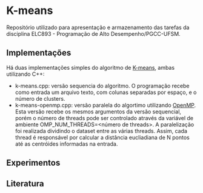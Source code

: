 # K-means

Repositório utilizado para apresentação e armazenamento das tarefas da disciplina ELC893 - Programação de Alto Desempenho/PGCC-UFSM.


## Implementações
 Há duas implementações simples do algoritmo de [K-means](https://www.datascience.com/blog/k-means-clustering), ambas utilizando C++:
 - k-means.cpp: versão sequencia do algoritmo. O programação recebe como entrada um arquivo texto, com colunas separadas por espaço, e o número de clusters.
 - k-means-openmp.cpp: versão paralela do algortimo utilizando [OpenMP](https://www.openmp.org/). Esta versão recebe os mesmos argumentos da versão sequencial, porém o número de threads pode ser controlado através da variável de ambiente OMP_NUM_THREADS=<número de threads>. A paralelização foi realizada dividindo o dataset entre as várias threads. Assim, cada thread é responsável por calcular a distância eucliadiana de N pontos até as centróides informadas na entrada.
 
 
## Experimentos


## Literatura
